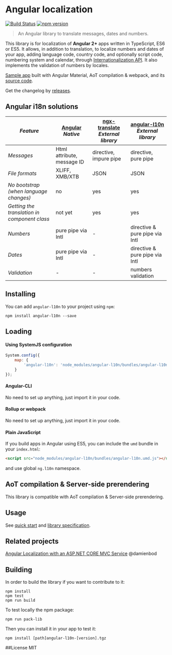 # Angular localization
[![Build Status](https://travis-ci.org/robisim74/angular-l10n.svg?branch=angular_v2)](https://travis-ci.org/robisim74/angular-l10n) [![npm version](https://badge.fury.io/js/angular-l10n.svg)](https://badge.fury.io/js/angular-l10n)
> An Angular library to translate messages, dates and numbers.

This library is for localization of **Angular 2+** apps written in TypeScript, ES6 or ES5. 
It allows, in addition to translation, to localize numbers and dates of your app, adding language code, country code, and optionally script code, numbering system and calendar, through [Internationalization API](https://developer.mozilla.org/en-US/docs/Web/JavaScript/Reference/Global_Objects/Intl). It also implements the validation of numbers by locales.

[Sample app](http://robisim74.github.io/angular-l10n-sample) built with Angular Material, AoT compilation & webpack, and its [source code](https://github.com/robisim74/angular-l10n-sample).

Get the changelog by [releases](https://github.com/robisim74/angular-l10n/releases).

## Angular i18n solutions
| _Feature_ | [Angular](https://angular.io/docs/ts/latest/cookbook/i18n.html) _Native_ | [ngx-translate](https://github.com/ngx-translate/core) _External library_ | [angular-l10n](https://github.com/robisim74/angular-l10n/blob/angular_v2/doc/spec.md) _External library_ |
| --------- | ------------------------------------------------------------------------ | --------------------------------------------------------------------------- | ---------------------------------------------------------------------------------------------------- |
_Messages_ | Html attribute, message ID | directive, impure pipe | directive, pure pipe
_File formats_ | XLIFF, XMB/XTB | JSON | JSON
_No bootstrap (when language changes)_ | no | yes | yes
_Getting the translation in component class_ | not yet | yes | yes
_Numbers_ | pure pipe via Intl | - | directive & pure pipe via Intl
_Dates_ | pure pipe via Intl | - | directive & pure pipe via Intl
_Validation_ | - | - | numbers validation 

## Installing
You can add `angular-l10n` to your project using `npm`:
```Shell
npm install angular-l10n --save 
```

## Loading
#### Using SystemJS configuration
```JavaScript
System.config({
    map: {
        'angular-l10n': 'node_modules/angular-l10n/bundles/angular-l10n.umd.js'
    }
});
```
#### Angular-CLI
No need to set up anything, just import it in your code.
#### Rollup or webpack
No need to set up anything, just import it in your code.
#### Plain JavaScript
If you build apps in Angular using ES5, you can include the `umd` bundle in your `index.html`:
```Html
<script src="node_modules/angular-l10n/bundles/angular-l10n.umd.js"></script>
```
and use global `ng.l10n` namespace.

## AoT compilation & Server-side prerendering
This library is compatible with AoT compilation & Server-side prerendering.

## Usage
See [quick start](https://github.com/robisim74/angular-l10n/blob/angular_v2/doc/quick-start.md) and [library specification](https://github.com/robisim74/angular-l10n/blob/angular_v2/doc/spec.md).

## Related projects
[Angular Localization with an ASP.NET CORE MVC Service](https://damienbod.com/2016/04/29/angular-2-localization-with-an-asp-net-core-mvc-service/) @damienbod

## Building
In order to build the library if you want to contribute to it:
```Shell
npm install
npm test
npm run build
```
To test locally the npm package:
```Shell
npm run pack-lib
```
Then you can install it in your app to test it:
```Shell
npm install [path]angular-l10n-[version].tgz
```

##License
MIT
